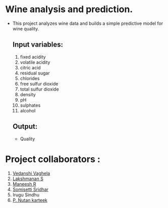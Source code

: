 # Wine analysis and prediction.
- This project analyzes wine data and builds a simple predictive model for wine quality.
  ## Input variables:
  1. fixed acidity
  2. volatile acidity
  3. citric acid
  4. residual sugar
  5. chlorides
  6. free sulfur dioxide
  7. total sulfur dioxide
  8. density
  9. pH
  10. sulphates
  11. alcohol
  ## Output:
  - Quality
# Project collaborators :
1. [Vedanshi Vaghela](https://github.com/sonjaove)
2. [Lakshmanan S](https://github.com/Lakshmanan195)
3. [Maneesh R](https://github.com/shoyo1234)
4. [Somisetti Sridhar](https://github.com/Empyrean-Empyrean)
5. Irugu Sindhu
6. [P. Nutan karteek](https://github.com/PNKarteek2491)
  
